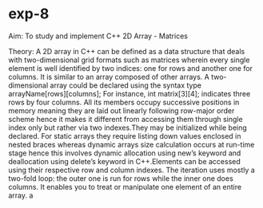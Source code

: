 # exp-8

Aim:
To study and implement C++ 2D Array - Matrices

Theory:
A 2D array in C++ can be defined as a data structure that deals with two-dimensional grid formats such as matrices wherein every single
element is well identified by two indices: one for rows and another one for columns. It is similar to an array composed of other arrays.
A two-dimensional array could be declared using the syntax type arrayName[rows][columns]; For instance, int matrix[3][4]; indicates three
rows by four columns. All its members occupy successive positions in memory meaning they are laid out linearly following 
row-major order scheme hence it makes it different from accessing them through single index only but rather via two indexes.They may be initialized
while being declared. For static arrays they require listing down values enclosed in nested braces whereas dynamic
arrays size calculation occurs at run-time stage hence this involves dynamic allocation using new’s keyword and deallocation using delete’s keyword in
C++.Elements can be accessed using their respective row and column indexes. The iteration uses mostly a two-fold loop:
the outer one is run for rows while the inner one does columns. It enables you to treat or manipulate one element of an entire array.
a



